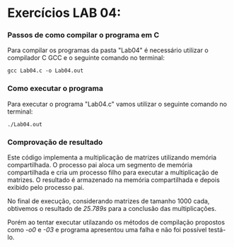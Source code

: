 # Exercícios LAB 04:

### Passos de como compilar o programa em C

Para compilar os programas da pasta "Lab04" é necessário utilizar o compilador C GCC e o seguinte comando no terminal:

`gcc Lab04.c -o Lab04.out`

### Como executar o programa

Para executar o programa "Lab04.c" vamos utilizar o seguinte comando no terminal: 

`./Lab04.out`

### Comprovação de resultado

Este código implementa a multiplicação de matrizes utilizando memória compartilhada. O processo pai aloca um segmento de memória compartilhada e cria um processo filho para executar a multiplicação de matrizes. O resultado é armazenado na memória compartilhada e depois exibido pelo processo pai.

No final de execução, considerando matrizes de tamanho 1000 cada, obtivemos o resultado de *25.789s* para a conclusão das multiplicações.

Porém ao tentar executar utilazando os métodos de compilação propostos como *-o0* e *-03* e programa apresentou uma falha e não foi possível testá-lo.




